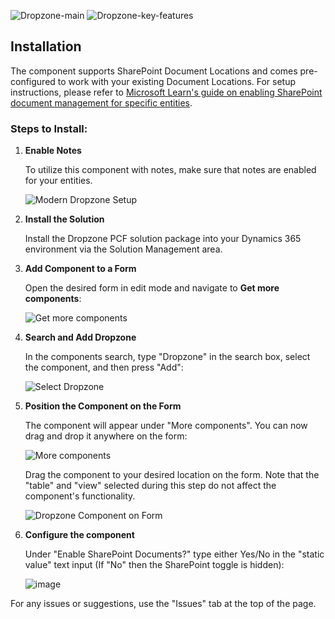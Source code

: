 ![Dropzone-main](https://github.com/user-attachments/assets/6c182dac-beed-4bfa-a700-3e5aeb618011)
![Dropzone-key-features](https://github.com/GorgonUK/Modern-Dropzone-PCF/assets/59618079/8ad3d457-328e-4563-adb5-01f1958b1c4a)


## Installation

The component supports SharePoint Document Locations and comes pre-configured to work with your existing Document Locations. For setup instructions, please refer to [Microsoft Learn's guide on enabling SharePoint document management for specific entities](https://learn.microsoft.com/en-us/power-platform/admin/enable-sharepoint-document-management-specific-entities).

### Steps to Install:

1. **Enable Notes**
   
   To utilize this component with notes, make sure that notes are enabled for your entities.
   
   ![Modern Dropzone Setup](https://github.com/GorgonUK/DropzonePCF/assets/59618079/652bdb3c-1e1f-45f4-95a9-e61cb6b2873e)

2. **Install the Solution**

   Install the Dropzone PCF solution package into your Dynamics 365 environment via the Solution Management area.

3. **Add Component to a Form**

   Open the desired form in edit mode and navigate to **Get more components**:
   
   ![Get more components](https://github.com/GorgonUK/DropzonePCF/assets/59618079/d737906e-29f2-4217-bb04-09a748ff3209)

4. **Search and Add Dropzone**

   In the components search, type "Dropzone" in the search box, select the component, and then press "Add":
   
   ![Select Dropzone](https://github.com/GorgonUK/DropzonePCF/assets/59618079/5e1c1298-bd50-4d0e-8b10-4110ebc5dc44)

5. **Position the Component on the Form**

   The component will appear under "More components". You can now drag and drop it anywhere on the form:
   
   ![More components](https://github.com/GorgonUK/DropzonePCF/assets/59618079/fdea28a7-925f-46db-b698-8edcf26d9348)

   Drag the component to your desired location on the form. Note that the "table" and "view" selected during this step do not affect the component's functionality.

   ![Dropzone Component on Form](https://github.com/GorgonUK/Modern-Dropzone-PCF/assets/59618079/e9461aa3-fb3f-4170-a71c-7a96ef1ca421)

6. **Configure the component**

   Under "Enable SharePoint Documents?" type either Yes/No in the "static value" text input (If "No" then the SharePoint toggle is hidden):
   
   ![image](https://github.com/user-attachments/assets/fbcc9406-290e-4567-a677-63ede05a4bc6)

For any issues or suggestions, use the "Issues" tab at the top of the page.
